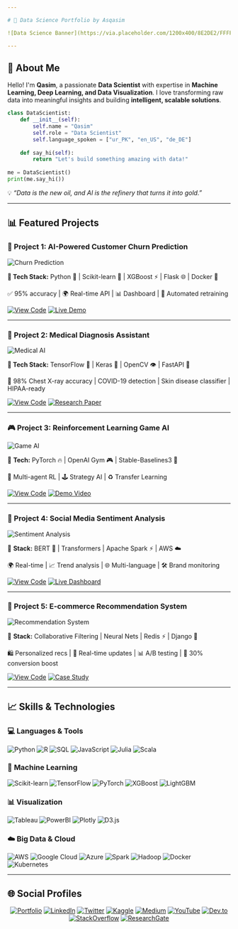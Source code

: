 ```yaml
---

# 🚀 Data Science Portfolio by Asqasim

![Data Science Banner](https://via.placeholder.com/1200x400/8E2DE2/FFFFFF?text=🚀+Data+Science+Portfolio)

---
```


## 👋 About Me

Hello! I'm **Qasim**, a passionate **Data Scientist** with expertise in **Machine Learning, Deep Learning, and Data Visualization**. I love transforming raw data into meaningful insights and building **intelligent, scalable solutions**.

```python
class DataScientist:
    def __init__(self):
        self.name = "Qasim"
        self.role = "Data Scientist"
        self.language_spoken = ["ur_PK", "en_US", "de_DE"]
        
    def say_hi(self):
        return "Let's build something amazing with data!"
        
me = DataScientist()
print(me.say_hi())
```

💡 *“Data is the new oil, and AI is the refinery that turns it into gold.”*

---

## 📊 Featured Projects

### 🎯 Project 1: **AI-Powered Customer Churn Prediction**

![Churn Prediction](https://via.placeholder.com/800x400/FF416C/FFFFFF?text=Customer+Churn+Prediction)

**🔧 Tech Stack:** Python 🐍 | Scikit-learn 📘 | XGBoost ⚡ | Flask 🌐 | Docker 🐳

✅ 95% accuracy | 🌍 Real-time API | 📊 Dashboard | 🔄 Automated retraining

[![View Code](https://img.shields.io/badge/View%20Code-0A66C2?style=for-the-badge\&logo=github\&logoColor=white)](https://github.com/asqasim/churn-prediction)
[![Live Demo](https://img.shields.io/badge/Live%20Demo-28A745?style=for-the-badge\&logo=heroku\&logoColor=white)](https://asqasim-churn-demo.herokuapp.com)

---

### 🏥 Project 2: **Medical Diagnosis Assistant**

![Medical AI](https://via.placeholder.com/800x400/06D6A0/FFFFFF?text=Medical+Diagnosis+AI)

**🔧 Tech Stack:** TensorFlow 🧠 | Keras 🔬 | OpenCV 👁️ | FastAPI 🚀

🎯 98% Chest X-ray accuracy | COVID-19 detection | Skin disease classifier | HIPAA-ready

[![View Code](https://img.shields.io/badge/View%20Code-000000?style=for-the-badge\&logo=github\&logoColor=white)](https://github.com/asqasim/medical-ai)
[![Research Paper](https://img.shields.io/badge/Research%20Paper-9B59B6?style=for-the-badge\&logo=academia\&logoColor=white)](https://arxiv.org/)

---

### 🎮 Project 3: **Reinforcement Learning Game AI**

![Game AI](https://via.placeholder.com/800x400/00B4D8/FFFFFF?text=Game+AI+with+RL)

🔧 **Tech:** PyTorch 🔥 | OpenAI Gym 🎮 | Stable-Baselines3 🤖

👾 Multi-agent RL | 🕹️ Strategy AI | ♻️ Transfer Learning

[![View Code](https://img.shields.io/badge/View%20Code-2C3E50?style=for-the-badge\&logo=github)](https://github.com/asqasim/game-ai)
[![Demo Video](https://img.shields.io/badge/Demo%20Video-E50914?style=for-the-badge\&logo=youtube\&logoColor=white)](https://youtube.com/asqasim)

---

### 📱 Project 4: **Social Media Sentiment Analysis**

![Sentiment Analysis](https://via.placeholder.com/800x400/F39C12/FFFFFF?text=Sentiment+Analysis)

🔧 **Stack:** BERT 🤗 | Transformers | Apache Spark ⚡ | AWS ☁️

🌍 Real-time | 📈 Trend analysis | 🌐 Multi-language | 🛠️ Brand monitoring

[![View Code](https://img.shields.io/badge/View%20Code-00599C?style=for-the-badge\&logo=github)](https://github.com/asqasim/sentiment-analysis)
[![Live Dashboard](https://img.shields.io/badge/Live%20Dashboard-FF5733?style=for-the-badge\&logo=heroku\&logoColor=white)](https://asqasim-sentiment.herokuapp.com)

---

### 🛒 Project 5: **E-commerce Recommendation System**

![Recommendation System](https://via.placeholder.com/800x400/F7DC6F/000000?text=E-commerce+AI)

🔧 **Stack:** Collaborative Filtering | Neural Nets | Redis ⚡ | Django 🐍

🛍 Personalized recs | 🔄 Real-time updates | 📊 A/B testing | 🚀 30% conversion boost

[![View Code](https://img.shields.io/badge/View%20Code-1F618D?style=for-the-badge\&logo=github)](https://github.com/asqasim/recommendation-engine)
[![Case Study](https://img.shields.io/badge/Case%20Study-FFC300?style=for-the-badge\&logo=medium\&logoColor=black)](https://medium.com/asqasim)

---

## 📈 Skills & Technologies

### 💻 **Languages & Tools**

![Python](https://img.shields.io/badge/Python-3776AB?logo=python\&logoColor=white\&style=for-the-badge)
![R](https://img.shields.io/badge/R-276DC3?logo=r\&logoColor=white\&style=for-the-badge)
![SQL](https://img.shields.io/badge/SQL-003B57?logo=postgresql\&logoColor=white\&style=for-the-badge)
![JavaScript](https://img.shields.io/badge/JavaScript-F7E018?logo=javascript\&logoColor=black\&style=for-the-badge)
![Julia](https://img.shields.io/badge/Julia-9558B2?logo=julia\&logoColor=white\&style=for-the-badge)
![Scala](https://img.shields.io/badge/Scala-DC322F?logo=scala\&logoColor=white\&style=for-the-badge)

### 🤖 **Machine Learning**

![Scikit-learn](https://img.shields.io/badge/Scikit--learn-F7931E?logo=scikit-learn\&logoColor=white\&style=for-the-badge)
![TensorFlow](https://img.shields.io/badge/TensorFlow-FF6F00?logo=tensorflow\&logoColor=white\&style=for-the-badge)
![PyTorch](https://img.shields.io/badge/PyTorch-EE4C2C?logo=pytorch\&logoColor=white\&style=for-the-badge)
![XGBoost](https://img.shields.io/badge/XGBoost-FF6600?style=for-the-badge)
![LightGBM](https://img.shields.io/badge/LightGBM-0C3B2E?style=for-the-badge)

### 📊 **Visualization**

![Tableau](https://img.shields.io/badge/Tableau-E97627?logo=tableau\&logoColor=white\&style=for-the-badge)
![PowerBI](https://img.shields.io/badge/PowerBI-F2C811?logo=power-bi\&logoColor=black\&style=for-the-badge)
![Plotly](https://img.shields.io/badge/Plotly-3F4F75?logo=plotly\&logoColor=white\&style=for-the-badge)
![D3.js](https://img.shields.io/badge/D3.js-F9A03C?logo=d3.js\&logoColor=white\&style=for-the-badge)

### ☁️ **Big Data & Cloud**

![AWS](https://img.shields.io/badge/AWS-232F3E?logo=amazon-aws\&logoColor=white\&style=for-the-badge)
![Google Cloud](https://img.shields.io/badge/GoogleCloud-4285F4?logo=google-cloud\&logoColor=white\&style=for-the-badge)
![Azure](https://img.shields.io/badge/Azure-0078D4?logo=microsoft-azure\&logoColor=white\&style=for-the-badge)
![Spark](https://img.shields.io/badge/Apache%20Spark-E25A1C?logo=apache-spark\&logoColor=white\&style=for-the-badge)
![Hadoop](https://img.shields.io/badge/Hadoop-66CCFF?style=for-the-badge\&logo=apache-hadoop\&logoColor=black)
![Docker](https://img.shields.io/badge/Docker-2496ED?logo=docker\&logoColor=white\&style=for-the-badge)
![Kubernetes](https://img.shields.io/badge/Kubernetes-326CE5?logo=kubernetes\&logoColor=white\&style=for-the-badge)

---

## 🌐 Social Profiles

<div align="center">  

[![Portfolio](https://img.shields.io/badge/Portfolio-000000?style=for-the-badge\&logo=About.me\&logoColor=white)](https://asqasim.github.io)
[![LinkedIn](https://img.shields.io/badge/LinkedIn-0077B5?logo=linkedin\&style=for-the-badge)](https://linkedin.com/in/asqasim)
[![Twitter](https://img.shields.io/badge/Twitter-1DA1F2?logo=twitter\&style=for-the-badge)](https://twitter.com/asqasim)
[![Kaggle](https://img.shields.io/badge/Kaggle-20BEFF?logo=kaggle\&style=for-the-badge)](https://kaggle.com/asqasim)
[![Medium](https://img.shields.io/badge/Medium-12100E?logo=medium\&style=for-the-badge)](https://medium.com/@asqasim)
[![YouTube](https://img.shields.io/badge/YouTube-FF0000?logo=youtube\&style=for-the-badge)](https://youtube.com/@asqasim)
[![Dev.to](https://img.shields.io/badge/dev.to-0A0A0A?logo=dev.to\&style=for-the-badge)](https://dev.to/asqasim)
[![StackOverflow](https://img.shields.io/badge/StackOverflow-F58025?logo=stackoverflow\&style=for-the-badge)](https://stackoverflow.com/users/asqasim)
[![ResearchGate](https://img.shields.io/badge/ResearchGate-00CCBB?logo=researchgate\&style=for-the-badge)](https://researchgate.net/profile/asqasim)

</div>  

